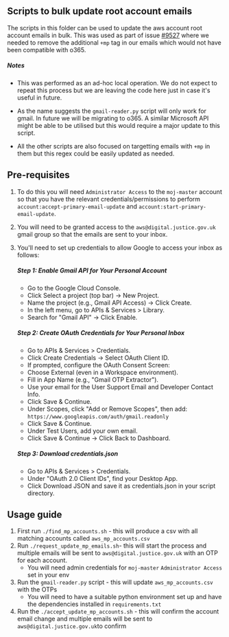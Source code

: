 
## Scripts to bulk update root account emails

The scripts in this folder can be used to update the aws account root account emails in bulk. This was used as part of issue [#9527](https://github.com/ministryofjustice/modernisation-platform/issues/9527) where we needed to remove the additional `+mp` tag in our emails which would not have been compatible with o365.

##### Notes

- This was performed as an ad-hoc local operation. We do not expect to repeat this process but we are leaving the code here just in case it's useful in future.

- As the name suggests the `gmail-reader.py` script will only work for gmail. In future we will be migrating to o365. A similar Microsoft API might be able to be utilised but this would require a major update to this script.

- All the other scripts are also focused on targetting emails with `+mp` in them but this regex could be easily updated as needed.

## Pre-requisites

1. To do this you will need `Administrator Access` to the `moj-master` account so that you have the relevant credentials/permissions to perform `account:accept-primary-email-update` and `account:start-primary-email-update`.

2. You will need to be granted access to the `aws@digital.justice.gov.uk` gmail group so that the emails are sent to your inbox.

3. You'll need to set up credentials to allow Google to access your inbox as follows:


    ##### Step 1: Enable Gmail API for Your Personal Account

    - Go to the Google Cloud Console.
    - Click Select a project (top bar) → New Project.
    - Name the project (e.g., Gmail API Access) → Click Create.
    - In the left menu, go to APIs & Services > Library.
    - Search for "Gmail API" → Click Enable.

    ##### Step 2: Create OAuth Credentials for Your Personal Inbox
    - Go to APIs & Services > Credentials.
    - Click Create Credentials → Select OAuth Client ID.
    - If prompted, configure the OAuth Consent Screen:
    - Choose External (even in a Workspace environment).
    - Fill in App Name (e.g., "Gmail OTP Extractor").
    - Use your email for the User Support Email and Developer Contact Info.
    - Click Save & Continue.
    - Under Scopes, click "Add or Remove Scopes", then add: `https://www.googleapis.com/auth/gmail.readonly`
    - Click Save & Continue.
    - Under Test Users, add your own email.
    - Click Save & Continue → Click Back to Dashboard.

    ##### Step 3: Download credentials.json
    - Go to APIs & Services > Credentials.
    - Under "OAuth 2.0 Client IDs", find your Desktop App.
    - Click Download JSON and save it as credentials.json in your script directory.

## Usage guide

1. First run `./find_mp_accounts.sh` - this will produce a csv with all matching accounts called `aws_mp_accounts.csv`
2. Run `./request_update_mp_emails.sh`- this will start the process and multiple emails will be sent to `aws@digital.justice.gov.uk` with an OTP for each account.
    - You will need admin credentials for `moj-master` `Administrator Access` set in your env
3. Run the `gmail-reader.py` script - this will update `aws_mp_accounts.csv` with the OTPs
    - You will need to have a suitable python environment set up and have the dependencies installed in `requirements.txt`
4. Run the `./accept_update_mp_accounts.sh` - this will confirm the account email change and multiple emails will be sent to `aws@digital.justice.gov.uk`to confirm